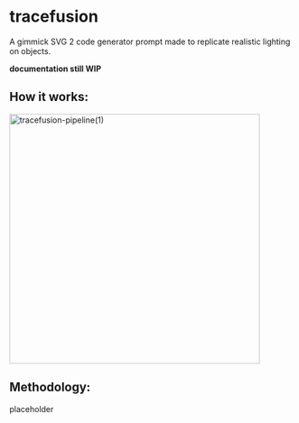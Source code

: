 # tracefusion
A gimmick SVG 2 code generator prompt made to replicate realistic lighting on objects.

**documentation still WIP**

## How it works:

<img width="443" alt="tracefusion-pipeline(1)" src="https://github.com/triple-alt/tracefusion/assets/149606011/f7d7398f-721f-4139-9239-84d9b3b77250">

## Methodology:

placeholder
